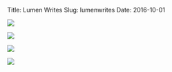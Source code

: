 Title: Lumen Writes
Slug: lumenwrites
Date: 2016-10-01

![](https://cdn-images-1.medium.com/max/800/1*1GHY1hOSAlthyJppo176Zg.png)

![](https://cdn-images-1.medium.com/max/800/1*MXYJg0ksAo39DqlA-JfRfA.png)

![](https://cdn-images-1.medium.com/max/800/1*A7wwh0JU8eYl8GMz_APcNg.png)

![](https://cdn-images-1.medium.com/max/800/1*uyTyx6iyWQ_FWbFdPa_A-w.png)

